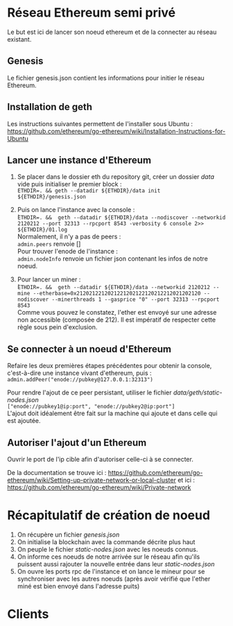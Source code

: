 # Réseau Ethereum semi privé

Le but est ici de lancer son noeud ethereum et de la connecter au réseau existant.

## Genesis
Le fichier genesis.json contient les informations pour initier le réseau Ethereum.

## Installation de geth
Les instructions suivantes permettent de l'installer sous Ubuntu : https://github.com/ethereum/go-ethereum/wiki/Installation-Instructions-for-Ubuntu  

## Lancer une instance d'Ethereum
1. Se placer dans le dossier eth du repository git, créer un dossier _data_ vide puis initialiser le premier block :   
`ETHDIR=. && geth --datadir ${ETHDIR}/data init ${ETHDIR}/genesis.json`

2. Puis on lance l'instance avec la console :  
̀`ETHDIR=. &&  geth --datadir ${ETHDIR}/data --nodiscover --networkid 2120212 --port 32313 --rpcport 8543 -verbosity 6 console 2>> ${ETHDIR}/01.log`  
Normalement, il n'y a pas de peers :  
`admin.peers` renvoie []  
Pour trouver l'enode de l'instance :  
`admin.nodeInfo` renvoie un fichier json contenant les infos de notre noeud.

3. Pour lancer un miner :  
̀`ETHDIR=. &&  geth --datadir ${ETHDIR}/data --networkid 2120212 --mine --etherbase=0x2120212212021221202122120212212021202120 --nodiscover --minerthreads 1 --gasprice "0" --port 32313 --rpcport 8543`  
Comme vous pouvez le constatez, l'ether est envoyé sur une adresse non accessible (composée de 212). Il est impératif de respecter cette règle sous pein d'exclusion.

## Se connecter à un noeud d'Ethereum
Refaire les deux premières étapes précédentes pour obtenir la console, c'est-à-dire une instance vivant d'ethereum, puis :    
`admin.addPeer("enode://pubkey@127.0.0.1:32313")`

Pour rendre l'ajout de ce peer persistant, utiliser le fichier _data/geth/static-nodes.json_  
`["enode://pubkey1@ip:port", "enode://pubkey2@ip:port"]`  
L'ajout doit idéalement être fait sur la machine qui ajoute et dans celle qui est ajoutée.

## Autoriser l'ajout d'un Ethereum
Ouvrir le port de l'ip cible afin d'autoriser celle-ci à se connecter.

De la documentation se trouve ici : https://github.com/ethereum/go-ethereum/wiki/Setting-up-private-network-or-local-cluster et ici : https://github.com/ethereum/go-ethereum/wiki/Private-network

# Récapitulatif de création de noeud
1. On récupère un fichier _genesis.json_
2. On initialise la blockchain avec la commande décrite plus haut
3. On peuple le fichier _static-nodes.json_ avec les noeuds connus.
4. On informe ces noeuds de notre arrivée sur le réseau afin qu'ils puissent aussi rajouter la nouvelle entrée dans leur _static-nodes.json_
5. On ouvre les ports rpc de l'instance et on lance le mineur pour se synchroniser avec les autres noeuds (après avoir vérifié que l'ether miné est bien envoyé dans l'adresse puits)

# Clients
